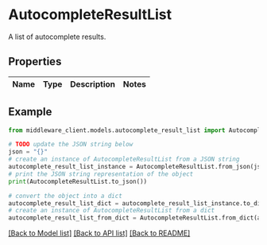 # AutocompleteResultList

A list of autocomplete results.

## Properties

Name | Type | Description | Notes
------------ | ------------- | ------------- | -------------

## Example

```python
from middleware_client.models.autocomplete_result_list import AutocompleteResultList

# TODO update the JSON string below
json = "{}"
# create an instance of AutocompleteResultList from a JSON string
autocomplete_result_list_instance = AutocompleteResultList.from_json(json)
# print the JSON string representation of the object
print(AutocompleteResultList.to_json())

# convert the object into a dict
autocomplete_result_list_dict = autocomplete_result_list_instance.to_dict()
# create an instance of AutocompleteResultList from a dict
autocomplete_result_list_from_dict = AutocompleteResultList.from_dict(autocomplete_result_list_dict)
```
[[Back to Model list]](../README.md#documentation-for-models) [[Back to API list]](../README.md#documentation-for-api-endpoints) [[Back to README]](../README.md)


